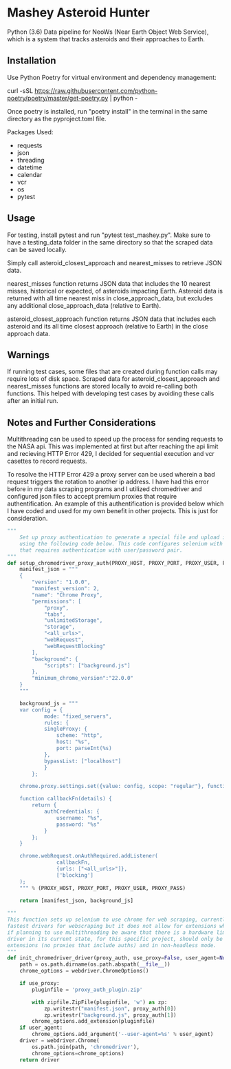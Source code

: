 # Mashey Asteroid Hunter

Python (3.6) Data pipeline for NeoWs (Near Earth Object Web Service), which is a system that tracks asteroids and their approaches to Earth.

## Installation

Use Python Poetry for virtual environment and dependency management:

curl -sSL https://raw.githubusercontent.com/python-poetry/poetry/master/get-poetry.py | python -

Once poetry is installed, run "poetry install" in the terminal in the same directory as the pyproject.toml file.

Packages Used:

- requests
- json
- threading
- datetime
- calendar
- vcr
- os
- pytest

## Usage

For testing, install pytest and run "pytest test_mashey.py". Make sure to have a testing_data folder in the same directory so that the scraped data can be saved locally.

Simply call asteroid_closest_approach and nearest_misses to retrieve JSON data. 

nearest_misses function returns JSON data that includes the 10 nearest misses, historical or expected, of asteroids impacting Earth. Asteroid data is returned with all time nearest miss in close_approach_data, but excludes any additional close_approach_data (relative to Earth).

asteroid_closest_approach function returns JSON data that includes each asteroid and its all time closest approach (relative to Earth) in the close approach data.

## Warnings

If running test cases, some files that are created during function calls may require lots of disk space. Scraped data for asteroid_closest_approach and nearest_misses functions are stored locally to avoid re-calling both functions. This helped with developing test cases by avoiding these calls after an initial run.

## Notes and Further Considerations
Multithreading can be used to speed up the process for sending requests to the NASA api. This was implemented at first but after reaching the api limit and recieving HTTP Error 429, I decided for sequential execution and vcr casettes to record requests.

To resolve the HTTP Error 429 a proxy server can be used wherein a bad request triggers the rotation to another ip address. I have had this error before in my data scraping programs and I utilized chromedriver and configured json files to accept premium proxies that require authentification. An example of this authentification is provided below which I have coded and used for my own benefit in other projects. This is just for consideration.
```python
"""
    Set up proxy authentication to generate a special file and upload it to chromedriver dynamically 
    using the following code below. This code configures selenium with chromedriver to use HTTP proxy 
    that requires authentication with user/password pair.
"""
def setup_chromedriver_proxy_auth(PROXY_HOST, PROXY_PORT, PROXY_USER, PROXY_PASS):
    manifest_json = """
    {
        "version": "1.0.0",
        "manifest_version": 2,
        "name": "Chrome Proxy",
        "permissions": [
            "proxy",
            "tabs",
            "unlimitedStorage",
            "storage",
            "<all_urls>",
            "webRequest",
            "webRequestBlocking"
        ],
        "background": {
            "scripts": ["background.js"]
        },
        "minimum_chrome_version":"22.0.0"
    }
    """

    background_js = """
    var config = {
            mode: "fixed_servers",
            rules: {
            singleProxy: {
                scheme: "http",
                host: "%s",
                port: parseInt(%s)
            },
            bypassList: ["localhost"]
            }
        };

    chrome.proxy.settings.set({value: config, scope: "regular"}, function() {});

    function callbackFn(details) {
        return {
            authCredentials: {
                username: "%s",
                password: "%s"
            }
        };
    }

    chrome.webRequest.onAuthRequired.addListener(
                callbackFn,
                {urls: ["<all_urls>"]},
                ['blocking']
    );
    """ % (PROXY_HOST, PROXY_PORT, PROXY_USER, PROXY_PASS)

    return [manifest_json, background_js]
    
"""
This function sets up selenium to use chrome for web scraping, currently chrome driver is one of the
fastest drivers for webscraping but it does not allow for extensions while in headless mode. Therefore,
if planning to use multithreading be aware that there is a hardware limit due to non-headless mode. Chrome
driver in its current state, for this specific project, should only be used for headless mode without
extensions (no proxies that include auths) and in non-headless mode.
"""
def init_chromedriver_driver(proxy_auth, use_proxy=False, user_agent=None):
    path = os.path.dirname(os.path.abspath(__file__))
    chrome_options = webdriver.ChromeOptions()

    if use_proxy:
        pluginfile = 'proxy_auth_plugin.zip'

        with zipfile.ZipFile(pluginfile, 'w') as zp:
            zp.writestr("manifest.json", proxy_auth[0])
            zp.writestr("background.js", proxy_auth[1])
        chrome_options.add_extension(pluginfile)
    if user_agent:
        chrome_options.add_argument('--user-agent=%s' % user_agent)
    driver = webdriver.Chrome(
        os.path.join(path, 'chromedriver'),
        chrome_options=chrome_options)
    return driver
```
